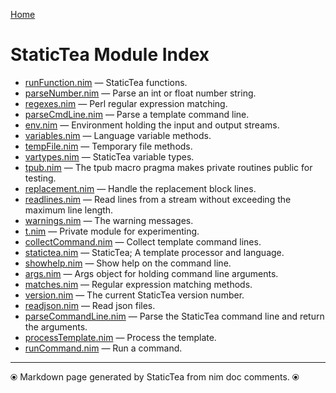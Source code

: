 [Home](https://github.com/flenniken/statictea/)

# StaticTea Module Index

* [runFunction.nim](runFunction.md) &mdash; StaticTea functions.
* [parseNumber.nim](parseNumber.md) &mdash; Parse an int or float number string.
* [regexes.nim](regexes.md) &mdash; Perl regular expression matching.
* [parseCmdLine.nim](parseCmdLine.md) &mdash; Parse a template command line.
* [env.nim](env.md) &mdash; Environment holding the input and output streams.
* [variables.nim](variables.md) &mdash; Language variable methods.
* [tempFile.nim](tempFile.md) &mdash; Temporary file methods.
* [vartypes.nim](vartypes.md) &mdash; StaticTea variable types.
* [tpub.nim](tpub.md) &mdash; The tpub macro pragma makes private routines public for testing.
* [replacement.nim](replacement.md) &mdash; Handle the replacement block lines.
* [readlines.nim](readlines.md) &mdash; Read lines from a stream without exceeding the maximum line
length.
* [warnings.nim](warnings.md) &mdash; The warning messages.
* [t.nim](t.md) &mdash; Private module for experimenting.
* [collectCommand.nim](collectCommand.md) &mdash; Collect template command lines.
* [statictea.nim](statictea.md) &mdash; StaticTea; A template processor and language.
* [showhelp.nim](showhelp.md) &mdash; Show help on the command line.
* [args.nim](args.md) &mdash; Args object for holding command line arguments.
* [matches.nim](matches.md) &mdash; Regular expression matching methods.
* [version.nim](version.md) &mdash; The current StaticTea version number.
* [readjson.nim](readjson.md) &mdash; Read json files.
* [parseCommandLine.nim](parseCommandLine.md) &mdash; Parse the StaticTea command line and return the arguments.
* [processTemplate.nim](processTemplate.md) &mdash; Process the template.
* [runCommand.nim](runCommand.md) &mdash; Run a command.

---
⦿ Markdown page generated by StaticTea from nim doc comments. ⦿
